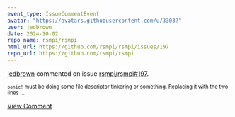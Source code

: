 ```yaml
---
event_type: IssueCommentEvent
avatar: "https://avatars.githubusercontent.com/u/3303?"
user: jedbrown
date: 2024-10-02
repo_name: rsmpi/rsmpi
html_url: https://github.com/rsmpi/rsmpi/issues/197
repo_url: https://github.com/rsmpi/rsmpi
---
```


<a href='https://github.com/jedbrown' target='_blank'>jedbrown</a> commented on issue <a href='https://github.com/rsmpi/rsmpi/issues/197' target='_blank'>rsmpi/rsmpi#197</a>.

<small>`panic!` must be doing some file descriptor tinkering or something. Replacing it with the two lines...</small>

<a href='https://github.com/rsmpi/rsmpi/issues/197' target='_blank'>View Comment</a>